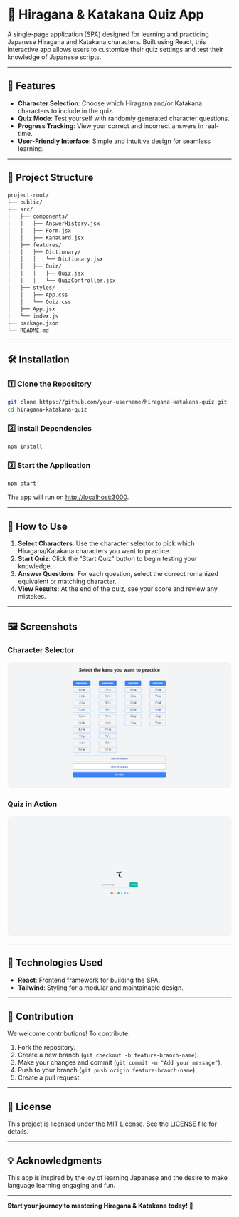 # 🎌 Hiragana & Katakana Quiz App

A single-page application (SPA) designed for learning and practicing Japanese Hiragana and Katakana characters. Built using React, this interactive app allows users to customize their quiz settings and test their knowledge of Japanese scripts.

---

## 🌟 Features

- **Character Selection**: Choose which Hiragana and/or Katakana characters to include in the quiz.
- **Quiz Mode**: Test yourself with randomly generated character questions.
- **Progress Tracking**: View your correct and incorrect answers in real-time.
- **User-Friendly Interface**: Simple and intuitive design for seamless learning.

---

## 📂 Project Structure
```plaintext
project-root/
├── public/
├── src/
│   ├── components/
│   │   ├── AnswerHistory.jsx
│   │   ├── Form.jsx
│   │   ├── KanaCard.jsx
│   ├── features/
│   │   ├── Dictionary/
│   │   │   └── Dictionary.jsx
│   │   ├── Quiz/
│   │   │   ├── Quiz.jsx
│   │   │   └── QuizController.jsx
│   ├── styles/
│   │   ├── App.css
│   │   └── Quiz.css
│   ├── App.jsx
│   └── index.js
├── package.json
└── README.md
```

---

## 🛠 Installation

### 1️⃣ Clone the Repository
```bash
git clone https://github.com/your-username/hiragana-katakana-quiz.git
cd hiragana-katakana-quiz
```

### 2️⃣ Install Dependencies
```bash
npm install
```

### 3️⃣ Start the Application
```bash
npm start
```
The app will run on [http://localhost:3000](http://localhost:3000).

---

## 🚀 How to Use

1. **Select Characters**: Use the character selector to pick which Hiragana/Katakana characters you want to practice.
2. **Start Quiz**: Click the "Start Quiz" button to begin testing your knowledge.
3. **Answer Questions**: For each question, select the correct romanized equivalent or matching character.
4. **View Results**: At the end of the quiz, see your score and review any mistakes.

---

## 🖼️ Screenshots

### Character Selector
<img src="src/assets/data/home.png" alt="Character Selector Screenshot" style="border-radius: 10px;" />

### Quiz in Action
<img src="src/assets/data/quiz.png" alt="Quiz Screenshot" style="border-radius: 10px;" />

---

## 🔧 Technologies Used

- **React**: Frontend framework for building the SPA.
- **Tailwind**: Styling for a modular and maintainable design.

---

## 🤝 Contribution

We welcome contributions! To contribute:
1. Fork the repository.
2. Create a new branch (`git checkout -b feature-branch-name`).
3. Make your changes and commit (`git commit -m "Add your message"`).
4. Push to your branch (`git push origin feature-branch-name`).
5. Create a pull request.

---

## 📜 License

This project is licensed under the MIT License. See the [LICENSE](./LICENSE) file for details.

---

## 💡 Acknowledgments

This app is inspired by the joy of learning Japanese and the desire to make language learning engaging and fun.

---

**Start your journey to mastering Hiragana & Katakana today! 🌸**
